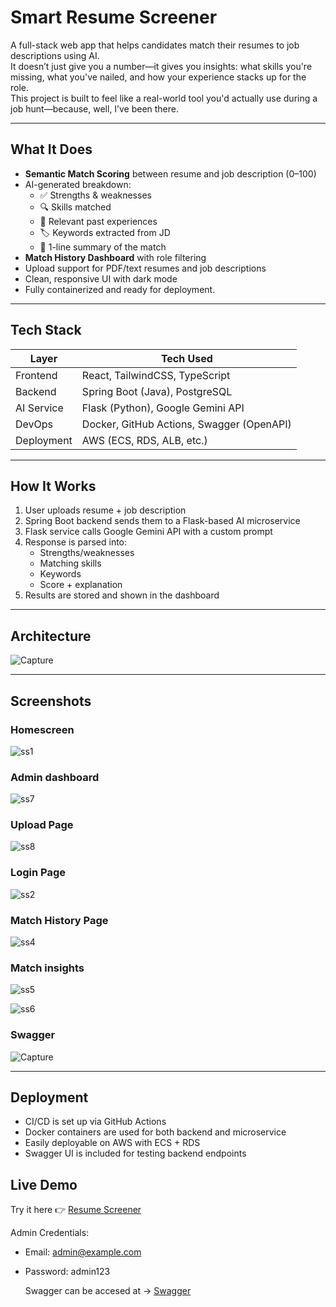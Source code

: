 # Smart Resume Screener

A full-stack web app that helps candidates match their resumes to job descriptions using AI.  
It doesn’t just give you a number—it gives you insights: what skills you're missing, what you've nailed, and how your experience stacks up for the role.  
This project is built to feel like a real-world tool you'd actually use during a job hunt—because, well, I’ve been there.

---

## What It Does

- **Semantic Match Scoring** between resume and job description (0–100)  
- AI-generated breakdown:
  - ✅ Strengths & weaknesses  
  - 🔍 Skills matched  
  - 🧩 Relevant past experiences  
  - 🏷️ Keywords extracted from JD  
  - 💬 1-line summary of the match  
- **Match History Dashboard** with role filtering  
- Upload support for PDF/text resumes and job descriptions  
- Clean, responsive UI with dark mode  
- Fully containerized and ready for deployment. 

---

## Tech Stack

| Layer       | Tech Used                             |
|-------------|----------------------------------------|
| Frontend    | React, TailwindCSS, TypeScript         |
| Backend     | Spring Boot (Java), PostgreSQL         |
| AI Service  | Flask (Python), Google Gemini API      |
| DevOps      | Docker, GitHub Actions, Swagger (OpenAPI) |
| Deployment  | AWS (ECS, RDS, ALB, etc.)              |

---

## How It Works

1. User uploads resume + job description  
2. Spring Boot backend sends them to a Flask-based AI microservice  
3. Flask service calls Google Gemini API with a custom prompt  
4. Response is parsed into:
   - Strengths/weaknesses  
   - Matching skills  
   - Keywords  
   - Score + explanation  
5. Results are stored and shown in the dashboard  

---

## Architecture

![Capture](https://github.com/user-attachments/assets/7185504e-e013-4773-a785-4f8c68da4cf3)

---

## Screenshots

### Homescreen
![ss1](https://github.com/user-attachments/assets/0dc1cec9-69f6-45cd-93ac-d2d03ca8a1d5)

### Admin dashboard
![ss7](https://github.com/user-attachments/assets/df90933d-2bfe-42f2-8e26-445105810a79)

### Upload Page
![ss8](https://github.com/user-attachments/assets/e81e684c-9e81-426c-92e8-5d10fcbe6998)

### Login Page
![ss2](https://github.com/user-attachments/assets/6c244a0f-39bf-4470-a466-b117662cbe98)

### Match History Page
![ss4](https://github.com/user-attachments/assets/382e90e5-3718-4b1d-97f1-a972e2ef3c7f)

### Match insights

![ss5](https://github.com/user-attachments/assets/748d1b7a-f7e5-4a94-97c5-9a3b0e566f8e)

![ss6](https://github.com/user-attachments/assets/cde2023c-6e3e-4ccc-962d-f4ea954f690f)

### Swagger

![Capture](https://github.com/user-attachments/assets/9b6ea509-4286-465f-abdb-de8bf5688225)

---

## Deployment

- CI/CD is set up via GitHub Actions  
- Docker containers are used for both backend and microservice  
- Easily deployable on AWS with ECS + RDS  
- Swagger UI is included for testing backend endpoints  

## Live Demo

Try it here 👉 [Resume Screener](http://resume-frontend-bucket.s3-website.us-east-2.amazonaws.com/)

  Admin Credentials:
- Email: admin@example.com
- Password: admin123

  Swagger can be accesed at -> [Swagger](http://resume-lb-1263142309.us-east-2.elb.amazonaws.com/swagger-ui/index.html)
